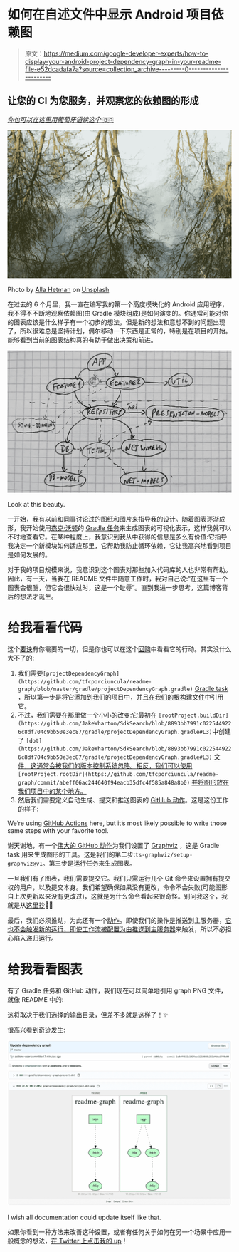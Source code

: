 # 如何在自述文件中显示 Android 项目依赖图

> 原文：<https://medium.com/google-developer-experts/how-to-display-your-android-project-dependency-graph-in-your-readme-file-e52dcadafa7a?source=collection_archive---------0----------------------->

## 让您的 CI 为您服务，并观察您的依赖图的形成

[*你也可以在这里用葡萄牙语读这个* 🇧🇷](/android-dev-br/como-exibir-o-grafo-de-dependências-do-seu-projeto-android-no-readme-b83656185e2f)

![](img/74ef4c9499054860865a3047751274fb.png)

Photo by [Alla Hetman](https://unsplash.com/@allahetman?utm_source=medium&utm_medium=referral) on [Unsplash](https://unsplash.com?utm_source=medium&utm_medium=referral)

在过去的 6 个月里，我一直在编写我的第一个高度模块化的 Android 应用程序，我不得不不断地观察依赖图(由 Gradle 模块组成)是如何演变的。你通常可能对你的图表应该是什么样子有一个初步的想法，但是新的想法和意想不到的问题出现了，所以很难总是坚持计划，偶尔移动一下东西是正常的，特别是在项目的开始。能够看到当前的图表结构真的有助于做出决策和前进。

![](img/acedb4403a811fec8ac44960002b61fb.png)

Look at this beauty.

一开始，我有以前和同事讨论过的图纸和图片来指导我的设计。随着图表逐渐成形，我开始使用[杰克·沃顿](https://twitter.com/JakeWharton)的 [Gradle 任务](https://github.com/JakeWharton/SdkSearch/blob/master/gradle/projectDependencyGraph.gradle)来生成图表的可视化表示，这样我就可以不时地查看它。在某种程度上，我意识到我从中获得的信息是多么有价值:它指导我决定一个新模块如何适应那里，它帮助我防止循环依赖，它让我高兴地看到项目是如何发展的。

对于我的项目规模来说，我意识到这个图表对那些加入代码库的人也非常有帮助。因此，有一天，当我在 README 文件中随意工作时，我对自己说:“在这里有一个图表会很酷，但它会很快过时，这是一个耻辱”。直到我进一步思考，这篇博客背后的想法才诞生。

# 给我看看代码

这个[要诀](https://gist.github.com/tfcporciuncula/b68449d0964c572008aeadb132d664cb)有你需要的一切，但是你也可以在这个[回购](https://github.com/tfcporciuncula/readme-graph)中看看它的行动。其实没什么大不了的:

1.  我们需要`[projectDependencyGraph](https://github.com/tfcporciuncula/readme-graph/blob/master/gradle/projectDependencyGraph.gradle)` [Gradle task](https://github.com/tfcporciuncula/readme-graph/blob/master/gradle/projectDependencyGraph.gradle) ，所以第一步是将它添加到我们的项目中，并且[在我们的根构建文件](https://github.com/tfcporciuncula/readme-graph/blob/master/build.gradle#L28)中引用它。
2.  不过，我们需要在那里做一个小小的改变:[它最初在](https://github.com/JakeWharton/SdkSearch/blob/8893bb7991c0225449226c8df704c9bb50e3ec87/gradle/projectDependencyGraph.gradle#L3) `[rootProject.buildDir](https://github.com/JakeWharton/SdkSearch/blob/8893bb7991c0225449226c8df704c9bb50e3ec87/gradle/projectDependencyGraph.gradle#L3)`中创建了 `[dot](https://github.com/JakeWharton/SdkSearch/blob/8893bb7991c0225449226c8df704c9bb50e3ec87/gradle/projectDependencyGraph.gradle#L3)` [文件，这通常会被我们的版本控制系统忽略。](https://github.com/JakeWharton/SdkSearch/blob/8893bb7991c0225449226c8df704c9bb50e3ec87/gradle/projectDependencyGraph.gradle#L3)[相反，我们可以使用](https://github.com/tfcporciuncula/readme-graph/commit/abeff06ac244640f94eacb35dfc4f585a848a8b0) `[rootProject.rootDir](https://github.com/tfcporciuncula/readme-graph/commit/abeff06ac244640f94eacb35dfc4f585a848a8b0)` [并将图形放在我们项目中的某个地方。](https://github.com/tfcporciuncula/readme-graph/commit/abeff06ac244640f94eacb35dfc4f585a848a8b0)
3.  然后我们需要定义自动生成、提交和推送图表的 [GitHub 动作](https://github.com/tfcporciuncula/readme-graph/blob/master/.github/workflows/main.yml)。这是这份工作的样子:

We’re using [GitHub Actions](https://github.com/features/actions) here, but it’s most likely possible to write those same steps with your favorite tool.

谢天谢地，有一个[伟大的 GitHub 动作](https://github.com/ts-graphviz/setup-graphviz)为我们设置了 [Graphviz](https://graphviz.org/) ，这是 Gradle task 用来生成图形的工具。这是我们的第二步:`ts-graphviz/setup-graphviz@v1`。第三步是运行任务来生成图表。

一旦我们有了图表，我们需要提交它。我们只需运行几个 Git 命令来设置拥有提交权的用户，以及提交本身。我们希望确保如果没有更改，命令不会失败(可能图形自上次更新以来没有更改过)，这就是为什么命令看起来很奇怪。别问我这个，我就是从[这里抄](https://stackoverflow.com/questions/22040113/how-to-let-jenkins-git-commit-only-if-there-are-changes/40255467#40255467)💁‍♂️

最后，我们必须推动，为此还有一个[动作](https://github.com/ad-m/github-push-action)。即使我们的操作是推送到主服务器，[它也不会触发新的运行，即使工作流被配置为由推送到主服务器](https://docs.github.com/en/actions/reference/authentication-in-a-workflow#using-the-github_token-in-a-workflow)来触发，所以不必担心陷入递归运行。

# 给我看看图表

有了 Gradle 任务和 GitHub 动作，我们现在可以简单地引用 graph PNG 文件，就像 README 中的:

这将取决于我们选择的输出目录，但差不多就是这样了！✨

很高兴看到[奇迹发生](https://github.com/tfcporciuncula/readme-graph/commit/1e9dff522c102feac1218669c253d4dea17f0a00?short_path=9e7a547#diff-9e7a5473eb136ada1bcbee2f79decf05):

![](img/4e437efddfaf6211667209d998508589.png)

I wish all documentation could update itself like that.

如果你看到一种方法来改善这种设置，或者有任何关于如何在另一个场景中应用一般概念的想法，[在 Twitter 上点击我的 up](https://twitter.com/tfcporciuncula)！